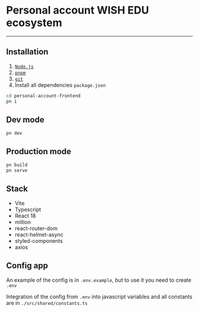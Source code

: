 # Personal account WISH EDU ecosystem

---

## Installation

1. [`Node.js`](https://nodejs.org/)
2. [`pnpm`](https://docs.npmjs.com/downloading-and-installing-node-js-and-npm)
3. [`git`](https://git-scm.com/)
4. Install all dependencies `package.json`

```sh
cd personal-account-frontend
pn i
```

## Dev mode

`pn dev`

## Production mode

```sh
pn build
pn serve
```

## Stack

- Vite
- Typescript
- React 18
- million
- react-router-dom
- react-helmet-async
- styled-components
- axios

## Config app

An example of the config is in `.env.example`, but to use it you need to create `.env`

Integration of the config from `.env` into javascript variables and all constants are in
`./src/shared/constants.ts`
